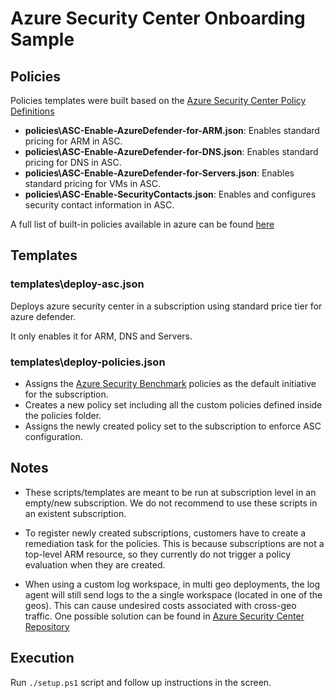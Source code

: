 # Azure Security Center Onboarding Sample

## Policies

Policies templates were built based on the [Azure Security Center Policy Definitions](https://github.com/Azure/Azure-Security-Center/tree/main/Pricing%20%26%20Settings/Azure%20Policy%20definitions)

- **policies\ASC-Enable-AzureDefender-for-ARM.json**: Enables standard pricing for ARM in ASC.
- **policies\ASC-Enable-AzureDefender-for-DNS.json**: Enables standard pricing for DNS in ASC.
- **policies\ASC-Enable-AzureDefender-for-Servers.json**: Enables standard pricing for VMs in ASC.
- **policies\ASC-Enable-SecurityContacts.json**: Enables and configures security contact information in ASC.

A full list of built-in policies available in azure can be found [here](https://github.com/Azure/azure-policy)

## Templates

### templates\deploy-asc.json

Deploys azure security center in a subscription using standard price tier for azure defender.

It only enables it for ARM, DNS and Servers.

### templates\deploy-policies.json

- Assigns the [Azure Security Benchmark](https://docs.microsoft.com/security/benchmark/azure/) policies as the default initiative for the subscription.
- Creates a new policy set including all the custom policies defined inside the policies folder.
- Assigns the newly created policy set to the subscription to enforce ASC configuration.

## Notes

- These scripts/templates are meant to be run at subscription level in an empty/new subscription. We do not recommend to use these scripts in an existent subscription.

- To register newly created subscriptions, customers have to create a remediation task for the policies. This is because subscriptions are not a top-level ARM resource, so they currently do not trigger a policy evaluation when they are created.

- When using a custom log workspace, in multi geo deployments, the log agent will still send logs to the a single workspace (located in one of the geos). This can cause undesired costs associated with cross-geo traffic. One possible solution can be found in [Azure Security Center Repository](https://github.com/Azure/Azure-Security-Center/tree/main/Pricing%20%26%20Settings/Azure%20Policy%20definitions/Workspace%20Management/Regional%20Workspaces)

## Execution

Run ```./setup.ps1``` script and follow up instructions in the screen.
